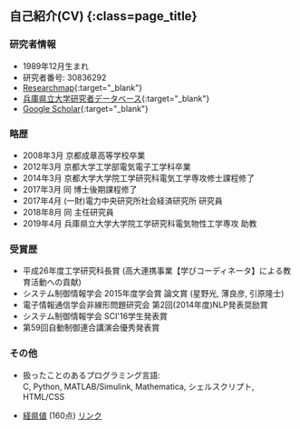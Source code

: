 ## 自己紹介(CV) {:class=page_title}

### 研究者情報

* 1989年12月生まれ
* 研究者番号: 30836292
* [Researchmap](https://researchmap.jp/h-hoshino){:target="_blank"}
* [兵庫県立大学研究者データベース](http://kyoin.u-hyogo.ac.jp/staff//eng/hikaruhoshino/){:target="_blank"}
* [Google Scholar](https://scholar.google.co.jp/citations?user=y3qOW84AAAAJ&hl=ja){:target="_blank"}


### 略歴

* 2008年3月 京都成章高等学校卒業
* 2012年3月 京都大学工学部電気電子工学科卒業
* 2014年3月 京都大学大学院工学研究科電気工学専攻修士課程修了
* 2017年3月 同 博士後期課程修了
* 2017年4月 (一財)電力中央研究所社会経済研究所 研究員
* 2018年8月 同 主任研究員
* 2019年4月 兵庫県立大学大学院工学研究科電気物性工学専攻 助教

### 受賞歴

* 平成26年度工学研究科長賞 (高大連携事業【学びコーディネータ】による教育活動への貢献)
* システム制御情報学会 2015年度学会賞 論文賞 (星野光, 薄良彦, 引原隆士)
* 電子情報通信学会非線形問題研究会 第2回(2014年度)NLP発表奨励賞
* システム制御情報学会 SCI'16学生発表賞
* 第59回自動制御連合講演会優秀発表賞


### その他

* 扱ったことのあるプログラミング言語:<br> C, Python, MATLAB/Simulink, Mathematica, シェルスクリプト, HTML/CSS

* [経県値](https://uub.jp/kkn/km_new.cgi?MAP=43444043444543404404344445453440442444045443404&NAM=hoshi&CAT=%E7%94%9F%E6%B6%AF%E7%B5%8C%E7%9C%8C%E5%80%A4) (160点)  [リンク](https://uub.jp/kkn/)
